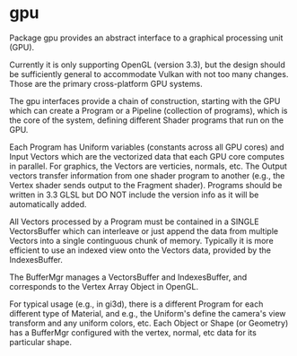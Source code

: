 # gpu

Package gpu provides an abstract interface to a graphical processing unit (GPU).

Currently it is only supporting OpenGL (version 3.3), but the design should be sufficiently general to accommodate Vulkan with not too many changes.  Those are the primary cross-platform GPU systems.

The gpu interfaces provide a chain of construction, starting with the GPU which can create a Program or a Pipeline (collection of programs), which is the core of the system, defining different Shader programs that run on the GPU.

Each Program has Uniform variables (constants across all GPU cores) and Input Vectors which are the vectorized data that each GPU core computes in parallel. For graphics, the Vectors are verticies, normals, etc. The Output vectors transfer information from one shader program to another (e.g., the Vertex shader sends output to the Fragment shader). Programs should be written in 3.3 GLSL but DO NOT include the version info as it will be automatically added.

All Vectors processed by a Program must be contained in a SINGLE VectorsBuffer which can interleave or just append the data from multiple Vectors into a single continguous chunk of memory.  Typically it is more efficient to use an indexed view onto the Vectors data, provided by the IndexesBuffer.

The BufferMgr manages a VectorsBuffer and IndexesBuffer, and corresponds to the Vertex Array Object in OpenGL.

For typical usage (e.g., in gi3d), there is a different Program for each different type of Material, and e.g., the Uniform's define the camera's view transform and any uniform colors, etc.  Each Object or Shape (or Geometry) has a BufferMgr configured with the vertex, normal, etc data for its particular shape.

